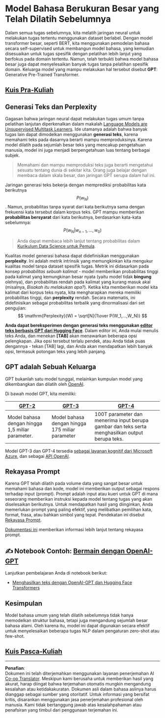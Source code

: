 <!--
CO_OP_TRANSLATOR_METADATA:
{
  "original_hash": "2efbb183384a50f0fc0cde02534d912f",
  "translation_date": "2025-08-29T12:45:45+00:00",
  "source_file": "lessons/5-NLP/20-LangModels/README.md",
  "language_code": "id"
}
-->
# Model Bahasa Berukuran Besar yang Telah Dilatih Sebelumnya

Dalam semua tugas sebelumnya, kita melatih jaringan neural untuk melakukan tugas tertentu menggunakan dataset berlabel. Dengan model transformer besar, seperti BERT, kita menggunakan pemodelan bahasa secara self-supervised untuk membangun model bahasa, yang kemudian disesuaikan untuk tugas spesifik dengan pelatihan lebih lanjut yang berfokus pada domain tertentu. Namun, telah terbukti bahwa model bahasa besar juga dapat menyelesaikan banyak tugas tanpa pelatihan spesifik domain. Keluarga model yang mampu melakukan hal tersebut disebut **GPT**: Generative Pre-Trained Transformer.

## [Kuis Pra-Kuliah](https://red-field-0a6ddfd03.1.azurestaticapps.net/quiz/120)

## Generasi Teks dan Perplexity

Gagasan bahwa jaringan neural dapat melakukan tugas umum tanpa pelatihan lanjutan diperkenalkan dalam makalah [Language Models are Unsupervised Multitask Learners](https://cdn.openai.com/better-language-models/language_models_are_unsupervised_multitask_learners.pdf). Ide utamanya adalah bahwa banyak tugas lain dapat dimodelkan menggunakan **generasi teks**, karena memahami teks pada dasarnya berarti mampu memproduksinya. Karena model dilatih pada sejumlah besar teks yang mencakup pengetahuan manusia, model ini juga menjadi berpengetahuan luas tentang berbagai subjek.

> Memahami dan mampu memproduksi teks juga berarti mengetahui sesuatu tentang dunia di sekitar kita. Orang juga belajar dengan membaca dalam skala besar, dan jaringan GPT serupa dalam hal ini.

Jaringan generasi teks bekerja dengan memprediksi probabilitas kata berikutnya $$P(w_N)$$. Namun, probabilitas tanpa syarat dari kata berikutnya sama dengan frekuensi kata tersebut dalam korpus teks. GPT mampu memberikan **probabilitas bersyarat** dari kata berikutnya, berdasarkan kata-kata sebelumnya: $$P(w_N | w_{n-1}, ..., w_0)$$

> Anda dapat membaca lebih lanjut tentang probabilitas dalam [Kurikulum Data Science untuk Pemula](https://github.com/microsoft/Data-Science-For-Beginners/tree/main/1-Introduction/04-stats-and-probability).

Kualitas model generasi bahasa dapat didefinisikan menggunakan **perplexity**. Ini adalah metrik intrinsik yang memungkinkan kita mengukur kualitas model tanpa dataset spesifik tugas. Metrik ini didasarkan pada konsep *probabilitas sebuah kalimat* - model memberikan probabilitas tinggi pada kalimat yang kemungkinan besar nyata (yaitu model tidak **bingung** olehnya), dan probabilitas rendah pada kalimat yang kurang masuk akal (misalnya, *Bisakah itu melakukan apa?*). Ketika kita memberikan model kita kalimat dari korpus teks nyata, kita mengharapkan mereka memiliki probabilitas tinggi, dan **perplexity** rendah. Secara matematis, ini didefinisikan sebagai probabilitas terbalik yang dinormalisasi dari set pengujian:
$$
\mathrm{Perplexity}(W) = \sqrt[N]{1\over P(W_1,...,W_N)}
$$ 

**Anda dapat bereksperimen dengan generasi teks menggunakan [editor teks berbasis GPT dari Hugging Face](https://transformer.huggingface.co/doc/gpt2-large)**. Dalam editor ini, Anda mulai menulis teks Anda, dan menekan **[TAB]** akan menawarkan beberapa opsi pelengkapan. Jika opsi tersebut terlalu pendek, atau Anda tidak puas dengannya - tekan [TAB] lagi, dan Anda akan mendapatkan lebih banyak opsi, termasuk potongan teks yang lebih panjang.

## GPT adalah Sebuah Keluarga

GPT bukanlah satu model tunggal, melainkan kumpulan model yang dikembangkan dan dilatih oleh [OpenAI](https://openai.com). 

Di bawah model GPT, kita memiliki:

| [GPT-2](https://huggingface.co/docs/transformers/model_doc/gpt2#openai-gpt2) | [GPT-3](https://openai.com/research/language-models-are-few-shot-learners) | [GPT-4](https://openai.com/gpt-4) |
| -- | -- | -- |
|Model bahasa dengan hingga 1,5 miliar parameter. | Model bahasa dengan hingga 175 miliar parameter | 100T parameter dan menerima input berupa gambar dan teks serta menghasilkan output berupa teks. |

Model GPT-3 dan GPT-4 tersedia [sebagai layanan kognitif dari Microsoft Azure](https://azure.microsoft.com/en-us/services/cognitive-services/openai-service/#overview?WT.mc_id=academic-77998-cacaste), dan sebagai [API OpenAI](https://openai.com/api/).

## Rekayasa Prompt

Karena GPT telah dilatih pada volume data yang sangat besar untuk memahami bahasa dan kode, model ini memberikan output sebagai respons terhadap input (prompt). Prompt adalah input atau kueri untuk GPT di mana seseorang memberikan instruksi kepada model tentang tugas yang akan diselesaikan berikutnya. Untuk mendapatkan hasil yang diinginkan, Anda memerlukan prompt yang paling efektif, yang melibatkan pemilihan kata, format, frasa, atau bahkan simbol yang tepat. Pendekatan ini disebut [Rekayasa Prompt](https://learn.microsoft.com/en-us/shows/ai-show/the-basics-of-prompt-engineering-with-azure-openai-service?WT.mc_id=academic-77998-bethanycheum).

[Dokumentasi ini](https://learn.microsoft.com/en-us/semantic-kernel/prompt-engineering/?WT.mc_id=academic-77998-bethanycheum) memberikan informasi lebih lanjut tentang rekayasa prompt.

## ✍️ Notebook Contoh: [Bermain dengan OpenAI-GPT](GPT-PyTorch.ipynb)

Lanjutkan pembelajaran Anda di notebook berikut:

* [Menghasilkan teks dengan OpenAI-GPT dan Hugging Face Transformers](GPT-PyTorch.ipynb)

## Kesimpulan

Model bahasa umum yang telah dilatih sebelumnya tidak hanya memodelkan struktur bahasa, tetapi juga mengandung sejumlah besar bahasa alami. Oleh karena itu, model ini dapat digunakan secara efektif untuk menyelesaikan beberapa tugas NLP dalam pengaturan zero-shot atau few-shot.

## [Kuis Pasca-Kuliah](https://red-field-0a6ddfd03.1.azurestaticapps.net/quiz/220)

---

**Penafian**:  
Dokumen ini telah diterjemahkan menggunakan layanan penerjemahan AI [Co-op Translator](https://github.com/Azure/co-op-translator). Meskipun kami berusaha untuk memberikan hasil yang akurat, harap diingat bahwa terjemahan otomatis mungkin mengandung kesalahan atau ketidakakuratan. Dokumen asli dalam bahasa aslinya harus dianggap sebagai sumber yang otoritatif. Untuk informasi yang bersifat kritis, disarankan menggunakan jasa penerjemahan profesional oleh manusia. Kami tidak bertanggung jawab atas kesalahpahaman atau penafsiran yang timbul dari penggunaan terjemahan ini.